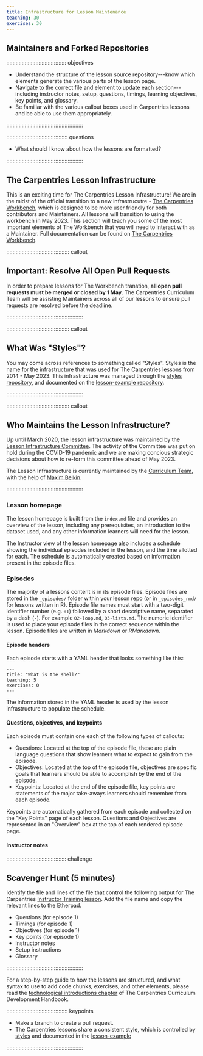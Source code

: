 ```yaml
---
title: Infrastructure for Lesson Maintenance
teaching: 30
exercises: 30
---
```


## Maintainers and Forked Repositories

::::::::::::::::::::::::::::::::::::::: objectives

- Understand the structure of the lesson source repository---know which elements generate the various parts of the lesson page.
- Navigate to the correct file and element to update each section---including instructor notes, setup, questions, timings, learning objectives, key points, and glossary.
- Be familiar with the various callout boxes used in Carpentries lessons and be able to use them appropriately.

::::::::::::::::::::::::::::::::::::::::::::::::::

:::::::::::::::::::::::::::::::::::::::: questions

- What should I know about how the lessons are formatted?

::::::::::::::::::::::::::::::::::::::::::::::::::


## The Carpentries Lesson Infrastructure

This is an exciting time for The Carpentries Lesson Infrastructure! We are in the midst of the 
official transition to a new infrastrucutre - [The Carpentries
Workbench](https://carpentries.github.io/workbench), which is designed to be more user friendly for
both contributors and Maintainers. All lessons will transition to using the workbench in 
May 2023. This section will teach you some of the most important elements of The Workbench that you will need
to interact with as a Maintainer. Full documentation can be found on [The Carpentries Workbench](https://carpentries.github.io/workbench/).

:::::::::::::::::::::::::::::::::::::::::  callout

## Important: Resolve All Open Pull Requests

In order to prepare lessons for The Workbench transtion, **all open pull requests must be merged or closed by 1 May**. 
The Carpentries Curriculum Team will be assisting
Maintainers across all of our lessons to ensure pull requests are resolved before the deadline. 

::::::::::::::::::::::::::::::::::::::::::::::::::


:::::::::::::::::::::::::::::::::::::::::  callout

## What Was "Styles"?

You may come across references to something called "Styles". Styles is the name for 
the infrastructure that was used for The Carpentries lessons from 2014 - May 2023. This 
infrastructure was managed through the [styles
repository](https://github.com/swcarpentry/styles), and documented on
the [lesson-example repository](https://carpentries.github.io/lesson-example/).

::::::::::::::::::::::::::::::::::::::::::::::::::


:::::::::::::::::::::::::::::::::::::::::  callout

## Who Maintains the Lesson Infrastructure?

Up until March 2020, the lesson infrastructure was maintained by the
[Lesson Infrastructure Committee](https://carpentries.org/lesson-infra/). The
activity of the Committee was put on hold during the COVID-19 pandemic and we are making concious
strategic decisions about how to re-form this committee ahead of May 2023.

The Lesson Infrastructure is currently maintained by the [Curriculum
Team](https://carpentries.org/core-team-projects/#curriculum-team), with the help of [Maxim
Belkin](https://github.com/maxim-belkin).


::::::::::::::::::::::::::::::::::::::::::::::::::

### Lesson homepage

The lesson homepage is built from the `index.md` file and provides an overview of the lesson,
including any prerequisites, an introduction to the dataset used, and any other information learners will need for the lesson.

The Instructor view of the lesson homepage also includes a schedule showing the individual episodes included in the lesson,
and the time allotted for each. The schedule is automatically created based on information present in
the episode files.

### Episodes

The majority of a lessons content is in its episode files. Episode files are stored in the
`_episodes/` folder within your lesson repo (or in `_episodes_rmd/` for lessons written in R).
Episode file names must start with a two-digit identifier number (e.g. `01`) followed by a short
descriptive name, separated by a dash (`-`). For example `02-loop.md`, `03-lists.md`. The numeric
identifier is used to place your episode files in the correct sequence within the lesson. Episode
files are written in *Markdown* or *RMarkdown*.

#### Episode headers

Each episode starts with a YAML header that looks something like this:

```
---
title: "What is the shell?"
teaching: 5
exercises: 0
---
```

The information stored in the YAML header is used by the lesson infrastructure to populate the schedule.

#### Questions, objectives, and keypoints

Each episode must contain one each of the following types of callouts: 

- Questions: Located at the top of the episode file, these are plain language questions that show learners what to expect to gain from the episode.
- Objectives: Located at the top of the episode file, objectives are specific goals that learners should be able to accomplish by the end of the episode.
- Keypoints: Located at the end of the episode file, key points are statements of the major take-aways learners should remember from each episode. 

Keypoints are automatically gathered from each episode and collected on the "Key Points" page of each lesson. Questions and Objectives are represented
in an "Overview" box at the top of each rendered episode page.

#### Instructor notes



:::::::::::::::::::::::::::::::::::::::  challenge

## Scavenger Hunt (5 minutes)

Identify the file and lines of the file that control the following output for The Carpentries 
[Instructor Training lesson](https://carpentries.github.io/instructor-training/).
Add the file name and copy the relevant lines to the Etherpad.

- Questions (for episode 1)
- Timings (for episode 1)
- Objectives (for episode 1)
- Key points (for episode 1)
- Instructor notes
- Setup instructions
- Glossary
  

::::::::::::::::::::::::::::::::::::::::::::::::::

For a step-by-step guide to how the lessons are structured, and what syntax to use to add code
chunks, exercises, and other elements, please read the [technological introductions
chapter](https://cdh.carpentries.org/technological-introductions.html) of The Carpentries Curriculum
Development Handbook.

:::::::::::::::::::::::::::::::::::::::: keypoints

- Make a branch to create a pull request.
- The Carpentries lessons share a consistent style, which is controlled by [styles](https://github.com/carpentries/styles) and documented in the [lesson-example](https://carpentries.github.io/lesson-example/)

::::::::::::::::::::::::::::::::::::::::::::::::::


